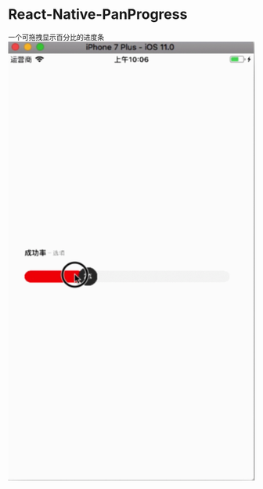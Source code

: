 # React-Native-PanProgress
一个可拖拽显示百分比的进度条
![image]( https://github.com/whg1412/React-Native-PanProgress/blob/master/progress.gif )

